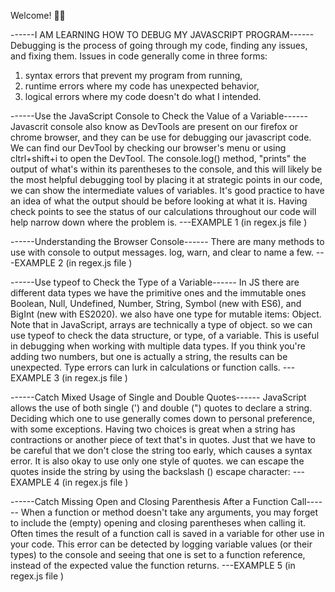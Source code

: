 Welcome! 👋😊

------I AM LEARNING HOW TO DEBUG MY JAVASCRIPT PROGRAM------
Debugging is the process of going through my code, finding any issues, and fixing them.
Issues in code generally come in three forms:

1. syntax errors that prevent my program from running,
2. runtime errors where my code has unexpected behavior,
3. logical errors where my code doesn't do what I intended.

------Use the JavaScript Console to Check the Value of a Variable------
Javascrit console also know as DevTools are present on our firefox or chrome browser, and they can be use for debugging our javascript code.
We can find our DevTool by checking our browser's menu or using cltrl+shift+i to open the DevTool.
The console.log() method, "prints" the output of what's within its parentheses to the console, and this will likely be the most helpful debugging tool by placing it at strategic points in our code, we can show the intermediate values of variables. It's good practice to have an idea of what the output should be before looking at what it is. Having check points to see the status of our calculations throughout our code will help narrow down where the problem is.
---EXAMPLE 1 (in regex.js file )

------Understanding the Browser Console------
There are many methods to use with console to output messages. log, warn, and clear to name a few.
---EXAMPLE 2 (in regex.js file )

------Use typeof to Check the Type of a Variable------
In JS there are different data types we have the primitive ones and the immutable ones Boolean, Null, Undefined, Number, String, Symbol (new with ES6), and BigInt (new with ES2020). we also have one type for mutable items: Object. Note that in JavaScript, arrays are technically a type of object.
so we can use typeof to check the data structure, or type, of a variable. This is useful in debugging when working with multiple data types. If you think you're adding two numbers, but one is actually a string, the results can be unexpected. Type errors can lurk in calculations or function calls.
---EXAMPLE 3 (in regex.js file )

------Catch Mixed Usage of Single and Double Quotes------
JavaScript allows the use of both single (') and double (") quotes to declare a string. Deciding which one to use generally comes down to personal preference, with some exceptions.
Having two choices is great when a string has contractions or another piece of text that's in quotes. Just that we have to be careful that we don't close the string too early, which causes a syntax error.
It is also okay to use only one style of quotes. we can escape the quotes inside the string by using the backslash (\) escape character:
---EXAMPLE 4 (in regex.js file )

------Catch Missing Open and Closing Parenthesis After a Function Call------
When a function or method doesn't take any arguments, you may forget to include the (empty) opening and closing parentheses when calling it. Often times the result of a function call is saved in a variable for other use in your code. This error can be detected by logging variable values (or their types) to the console and seeing that one is set to a function reference, instead of the expected value the function returns.
---EXAMPLE 5 (in regex.js file )
